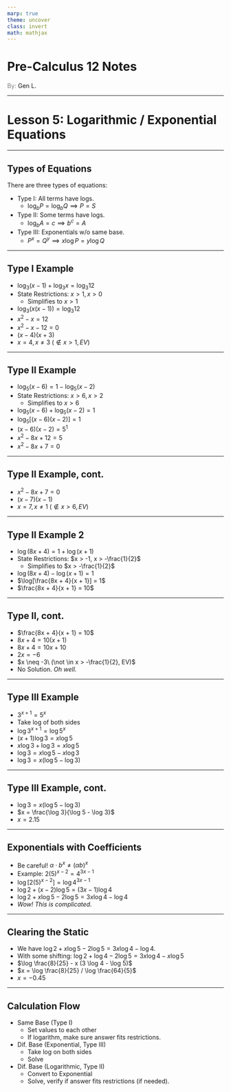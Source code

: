 ```yaml
---
marp: true
theme: uncover
class: invert
math: mathjax
---
```


# <!--fit--> Pre-Calculus 12 Notes
<span style="color:grey">By:</span> Gen L.

<!--_footer: In partnership with Hyperion University, 2024-->

---

<!--paginate: true-->

# Lesson 5: Logarithmic / Exponential Equations

---

## Types of Equations

There are three types of equations:

* Type I: All terms have logs.
    * $\log_b P = \log_b Q \implies P = S$
* Type II: Some terms have logs.
    * $\log_b A = c \implies b^c = A$ 
* Type III: Exponentials w/o same base.
    * $P^x = Q^y \implies x \log P = y \log Q$

---

## Type I Example

* $\log_3 (x - 1) + \log_3 x = \log_3 12$
* State Restrictions: $x > 1, x > 0$
    * Simplifies to $x > 1$
* $\log_3 (x(x - 1)) = \log_3 12$
* $x^2 - x = 12$
* $x^2 - x - 12 = 0$
* $(x - 4)(x + 3)$
* $x = 4, x \neq 3\ (\not\in x > 1, EV)$

---

## Type II Example

* $\log_5 (x - 6) = 1 - \log_5 (x - 2)$
* State Restrictions: $x > 6, x > 2$
    * Simplifies to $x > 6$
* $\log_5 (x - 6) + \log_5 (x - 2) = 1$
* $\log_5 [(x - 6)(x - 2)] = 1$
* $(x - 6)(x - 2) = 5^1$
* $x^2 - 8x + 12 = 5$
* $x^2 - 8x + 7 = 0$

---

## Type II Example, cont.

* $x^2 - 8x + 7 = 0$
* $(x - 7)(x - 1)$
* $x = 7, x \neq 1\ (\not \in x > 6, EV)$

---

## Type II Example 2

* $\log (8x + 4) = 1 + \log (x + 1)$
* State Restrictions: $x > -1, x > -\frac{1}{2}$
    * Simplifies to $x > -\frac{1}{2}$
* $\log(8x + 4) - \log(x + 1) = 1$
* $\log[\frac{8x + 4}{x + 1}] = 1$
* $\frac{8x + 4}{x + 1} = 10$

---

## Type II, cont.

* $\frac{8x + 4}{x + 1} = 10$
* $8x + 4 = 10(x + 1)$
* $8x + 4 = 10x + 10$
* $2x = -6$
* $x \neq -3\ (\not \in x > -\frac{1}{2}, EV)$
* No Solution. *Oh well.*

---

## Type III Example

* $3^{x + 1} = 5^x$
* Take log of both sides
* $\log 3^{x + 1} = \log 5^x$
* $(x + 1) \log 3 = x \log 5$
* $x \log 3 + \log 3 = x \log 5$
* $\log 3 = x \log 5 - x \log 3$
* $\log 3 = x (\log 5 - \log 3)$

---

## Type III Example, cont.

* $\log 3 = x (\log 5 - \log 3)$
* $x = \frac{\log 3}{\log 5 - \log 3}$
* $x = 2.15$

---

## Exponentials with Coefficients

* Be careful! $\alpha \cdot b^x \neq (\alpha b)^x$
* Example: $2(5)^{x - 2} = 4^{3x - 1}$
* $\log[2(5)^{x - 2}] = \log 4^{3x - 1}$
* $\log 2 + (x - 2) \log 5 = (3x - 1) \log 4$
* $\log 2 + x \log 5 - 2 \log 5 = 3x \log 4 - \log 4$ 
* *Wow! This is complicated.*

---

## Clearing the Static

* We have $\log 2 + x \log 5 - 2 \log 5 = 3x \log 4 - \log 4$.
* With some shifting: $\log 2 + \log 4 - 2 \log 5 = 3x \log 4 - x \log 5$
* $\log \frac{8}{25} - x (3 \log 4 - \log 5)$
* $x = \log \frac{8}{25} / \log \frac{64}{5}$
* $x = -0.45$

---

## Calculation Flow

* Same Base (Type I)
    * Set values to each other
    * If logarithm, make sure answer fits restrictions.
* Dif. Base (Exponential, Type III)
    * Take log on both sides
    * Solve
* Dif. Base (Logarithmic, Type II)
    * Convert to Exponential
    * Solve, verify if answer fits restrictions (if needed).